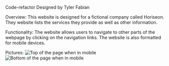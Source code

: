 Code-refactor
Designed by Tyler Fabian

Overview:
This website is designed for a fictional company called Horiseon. They website lists the services they provide as well as other information.

Functionality:
The website allows users to navigate to other parts of the webpage by clicking on the navigation links. The website is also formatted for mobile devices.

Pictures:
![Top of the page when in mobile](./assets/images/At-768px(1).PNG)
![Bottom of the page when in mobile](./assets/images/At-768px(2).PNG)